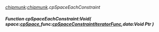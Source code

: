 _[chipmunk](../../modules/chipmunk/chipmunk-module.md):[chipmunk](../../modules/chipmunk/chipmunk-module.md).cpSpaceEachConstraint_
##### Function cpSpaceEachConstraint:Void( space:[cpSpace](../../modules/chipmunk/chipmunk-cpspace.md),func:[cpSpaceConstraintIteratorFunc](../../modules/chipmunk/chipmunk-cpspaceconstraintiteratorfunc.md),data:Void Ptr )
